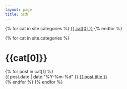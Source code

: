 ```yaml
---
layout: page
title: 分类
---
```

<div class="page-category">
{% for cat in site.categories %}
<a href="index.html#{{ cat[0] }}">{{ cat[0] }}</a>
{% endfor %}
</div>


{% for cat in site.categories %}
<h1 class="category-name" id="{{cat[0]}}" name="{{cat[0]}}">{{cat[0]}}</h1>
{% for post in cat[1] %}
<div class="article">
<span class="datetime">{{ post.date | date:"%Y-%m-%d" }} </span>
<a href="{{ post.url }}" rel="nofollow">{{ post.title }}</a>
</div>
{% endfor %}
{% endfor %}
